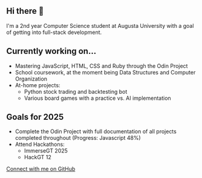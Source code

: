 ## Hi there 👋

I'm a 2nd year Computer Science student at Augusta University with a goal of getting into full-stack development.

## Currently working on...
- Mastering JavaScript, HTML, CSS and Ruby through the Odin Project
- School coursework, at the moment being Data Structures and Computer Organization
- At-home projects:
  - Python stock trading and backtesting bot
  - Various board games with a practice vs. AI implementation

## Goals for 2025
- Complete the Odin Project with full documentation of all projects completed throughout (Progress: Javascript 48%)
- Attend Hackathons:
  - ImmerseGT 2025
  - HackGT 12

[Connect with me on GitHub](https://github.com/matboone)
